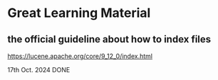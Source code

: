 # Great Learning Material

## the official guideline about how to index files

https://lucene.apache.org/core/9_12_0/index.html

17th Oct. 2024 DONE
